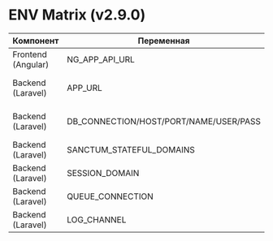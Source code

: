 # ENV Matrix (v2.9.0)

Компонент | Переменная | Назначение | Пример
---|---|---|---
Frontend (Angular) | NG_APP_API_URL | Базовый URL API | https://api.g-track.eu
Backend (Laravel) | APP_URL | Базовый URL приложения | https://api.g-track.eu
Backend (Laravel) | DB_CONNECTION/HOST/PORT/NAME/USER/PASS | PostgreSQL 16 | pgsql / 10.0.0.5 / 5432 / gtrack / gtrack / secret
Backend (Laravel) | SANCTUM_STATEFUL_DOMAINS | SPA-домены | app.g-track.eu,localhost:4200
Backend (Laravel) | SESSION_DOMAIN | Куки-домен | .g-track.eu
Backend (Laravel) | QUEUE_CONNECTION | Очереди | database/redis
Backend (Laravel) | LOG_CHANNEL | Логи | stack
